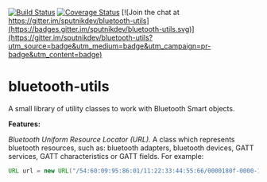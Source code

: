 [![Build Status](https://travis-ci.org/sputnikdev/bluetooth-utils.svg?branch=master)](https://travis-ci.org/sputnikdev/bluetooth-utils)
[![Coverage Status](https://coveralls.io/repos/github/sputnikdev/bluetooth-utils/badge.svg?branch=master)](https://coveralls.io/github/sputnikdev/bluetooth-utils?branch=master)
[![Join the chat at https://gitter.im/sputnikdev/bluetooth-utils](https://badges.gitter.im/sputnikdev/bluetooth-utils.svg)](https://gitter.im/sputnikdev/bluetooth-utils?utm_source=badge&utm_medium=badge&utm_campaign=pr-badge&utm_content=badge)
# bluetooth-utils

A small library of utility classes to work with Bluetooth Smart objects.

**Features:**

_Bluetooth Uniform Resource Locator (URL)._ A class which represents bluetooth resources, such as: bluetooth adapters, bluetooth devices, GATT services, GATT characteristics or GATT fields. For example:

```java
URL url = new URL("/54:60:09:95:86:01/11:22:33:44:55:66/0000180f-0000-1000-8000-00805f9b34fb/00002a19-0000-1000-8000-00805f9b34fb/Level");
```
